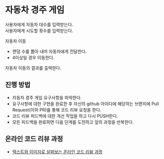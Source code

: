 # 자동차 경주 게임
사용자에게 자동차 대수를 입력받는다.  
사용자에게 시도할 횟수를 입력받는다.  

자동차 이동
- 랜덤 수를 뽑아 내어 자동차에게 전달한다.   
- 4이상일 경우 이동한다.

자동차 이동의 결과를 출력한다. 

## 진행 방법
* 자동차 경주 게임 요구사항을 파악한다.
* 요구사항에 대한 구현을 완료한 후 자신의 github 아이디에 해당하는 브랜치에 Pull Request(이하 PR)를 통해 코드 리뷰 요청을 한다.
* 코드 리뷰 피드백에 대한 개선 작업을 하고 다시 PUSH한다.
* 모든 피드백을 완료하면 다음 단계를 도전하고 앞의 과정을 반복한다.

## 온라인 코드 리뷰 과정
* [텍스트와 이미지로 살펴보는 온라인 코드 리뷰 과정](https://github.com/next-step/nextstep-docs/tree/master/codereview)
